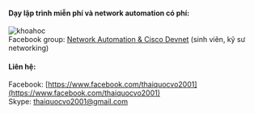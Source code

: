 #### Dạy lập trình miễn phí và network automation có phí:
![khoahoc](https://scontent.fsgn2-1.fna.fbcdn.net/v/t1.0-9/132065720_1135071573617891_8160983629105542981_o.jpg?_nc_cat=107&ccb=2&_nc_sid=825194&_nc_ohc=A5RdLHXcudAAX8dh6HC&_nc_ht=scontent.fsgn2-1.fna&oh=44c9f3de774593fb5137aa10a545af85&oe=600BBD0C)  
Facebook group: [Network Automation & Cisco Devnet](https://www.facebook.com/groups/networkautomation2001/) (sinh viên, kỹ sư networking)        

#### Liên hệ:  
Facebook: [https://www.facebook.com/thaiquocvo2001](https://www.facebook.com/thaiquocvo2001)          
Skype: thaiquocvo2001@gmail.com   
